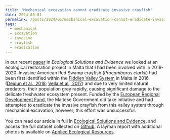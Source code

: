 ```yaml
---
title: 'Mechanical excavation cannot eradicate invasive crayfish'
date: 2024-05-01
permalink: /posts/2024/05/mechanical-excavation-cannot-eradicate-invasive-crayfish/
tags:
  - mechanical
  - excavation
  - invasive
  - crayfish
  - eradication
---
```


In our recent [paper](https://besjournals.onlinelibrary.wiley.com/doi/10.1002/2688-8319.12325) in *Ecological Solutions and Evidence* we looked at an ecological restoration project in Malta that I had been involved with in 2019-2020. Invasive American Red Swamp crayfish (*Procambarus clarkii*) had been first identified within the [Fiddien Valley System](https://chadwicklakes.mt/the-valley/) in Malta in 2016 ([Deidun et al., 2018](https://doi.org/10.1093/jcbiol/ruy076); [Vella et al., 2017](https://dergipark.org.tr/en/pub/nesciences/issue/30450/328931)) and due to very limited natural predators, their population grey rapidly, causing significant damage to the delicate freshwater ecosystem present. Funded by the [European Regional Development Fund](https://kohesio.ec.europa.eu/en/projects/Q3056263), the Maltese Government did take initiative and had attempted to eradicate the invasive crayfish from this valley system through mechanical excavation, however, this effort was unsuccessful.\
\
You can read our article in full in [Ecological Solutions and Evidence](https://besjournals.onlinelibrary.wiley.com/doi/10.1002/2688-8319.12325), and access the full dataset collected on [Github](https://github.com/AlexCaruana/Red_Swamp_Crayfish_Malta). A layman report with additional photos is available on [Applied Ecological Resources](https://www.britishecologicalsociety.org/applied-ecology-resources/document/20240157815/). <!---Our research has also been discussed in [The Applied Ecologist](a) and the [Global Water Forum](a).-->